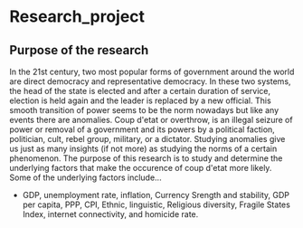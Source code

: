 # **Research_project**
## **Purpose of the research**
In the 21st century, two most popular forms of government around the world are direct democracy and representative democracy. In these two systems, the head of the state is elected and after a certain duration of service, election is held again and the leader is replaced by a new official. This smooth transition of power seems to be the norm nowadays but like any events there are anomalies. Coup d'etat or overthrow, is an illegal seizure of power or removal of a government and its powers by a political faction, politician, cult, rebel group, military, or a dictator. Studying anomalies give us just as many insights (if not more) as studying the norms of a certain phenomenon. The purpose of this research is to study and determine the underlying factors that make the occurence of coup d'etat more likely.
Some of the underlying factors include...
- GDP, unemployment rate, inflation, Currency Srength and stability, GDP per capita, PPP, CPI, Ethnic, linguistic, Religious diversity, Fragile States Index, internet connectivity, and homicide rate.


